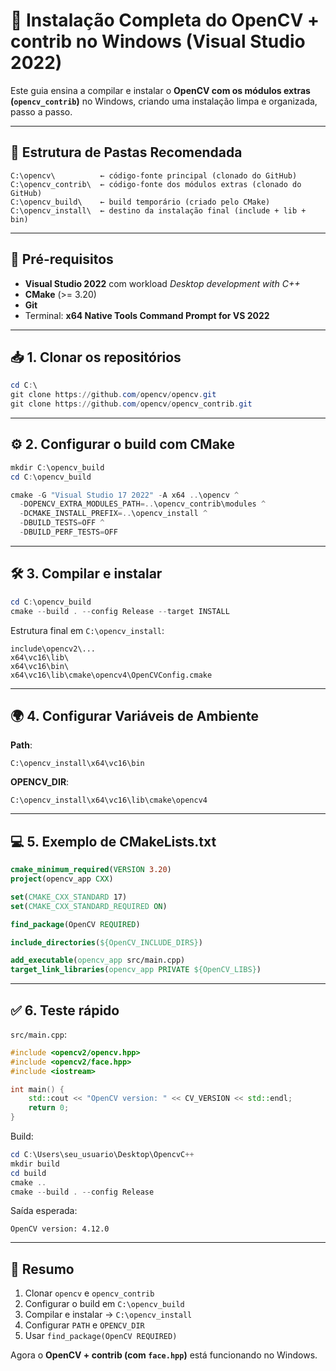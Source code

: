 # 📸 Instalação Completa do OpenCV + contrib no Windows (Visual Studio 2022)

Este guia ensina a compilar e instalar o **OpenCV com os módulos extras (`opencv_contrib`)** no Windows, criando uma instalação limpa e organizada, passo a passo.

---

## 📂 Estrutura de Pastas Recomendada

```
C:\opencv\          ← código-fonte principal (clonado do GitHub)
C:\opencv_contrib\  ← código-fonte dos módulos extras (clonado do GitHub)
C:\opencv_build\    ← build temporário (criado pelo CMake)
C:\opencv_install\  ← destino da instalação final (include + lib + bin)
```

---

## 🔧 Pré-requisitos

- **Visual Studio 2022** com workload *Desktop development with C++*
- **CMake** (>= 3.20)
- **Git**
- Terminal: **x64 Native Tools Command Prompt for VS 2022**

---

## 📥 1. Clonar os repositórios

```powershell
cd C:\
git clone https://github.com/opencv/opencv.git
git clone https://github.com/opencv/opencv_contrib.git
```

---

## ⚙️ 2. Configurar o build com CMake

```powershell
mkdir C:\opencv_build
cd C:\opencv_build

cmake -G "Visual Studio 17 2022" -A x64 ..\opencv ^
  -DOPENCV_EXTRA_MODULES_PATH=..\opencv_contrib\modules ^
  -DCMAKE_INSTALL_PREFIX=..\opencv_install ^
  -DBUILD_TESTS=OFF ^
  -DBUILD_PERF_TESTS=OFF
```

---

## 🛠️ 3. Compilar e instalar

```powershell
cd C:\opencv_build
cmake --build . --config Release --target INSTALL
```

Estrutura final em `C:\opencv_install`:

```
include\opencv2\...
x64\vc16\lib\
x64\vc16\bin\
x64\vc16\lib\cmake\opencv4\OpenCVConfig.cmake
```

---

## 🌍 4. Configurar Variáveis de Ambiente

**Path**:
```
C:\opencv_install\x64\vc16\bin
```

**OPENCV_DIR**:
```
C:\opencv_install\x64\vc16\lib\cmake\opencv4
```

---

## 💻 5. Exemplo de CMakeLists.txt

```cmake
cmake_minimum_required(VERSION 3.20)
project(opencv_app CXX)

set(CMAKE_CXX_STANDARD 17)
set(CMAKE_CXX_STANDARD_REQUIRED ON)

find_package(OpenCV REQUIRED)

include_directories(${OpenCV_INCLUDE_DIRS})

add_executable(opencv_app src/main.cpp)
target_link_libraries(opencv_app PRIVATE ${OpenCV_LIBS})
```

---

## ✅ 6. Teste rápido

`src/main.cpp`:

```cpp
#include <opencv2/opencv.hpp>
#include <opencv2/face.hpp>
#include <iostream>

int main() {
    std::cout << "OpenCV version: " << CV_VERSION << std::endl;
    return 0;
}
```

Build:

```powershell
cd C:\Users\seu_usuario\Desktop\OpencvC++
mkdir build
cd build
cmake ..
cmake --build . --config Release
```

Saída esperada:

```
OpenCV version: 4.12.0
```

---

## 🎯 Resumo

1. Clonar `opencv` e `opencv_contrib`  
2. Configurar o build em `C:\opencv_build`  
3. Compilar e instalar → `C:\opencv_install`  
4. Configurar `PATH` e `OPENCV_DIR`  
5. Usar `find_package(OpenCV REQUIRED)`  

Agora o **OpenCV + contrib (com `face.hpp`)** está funcionando no Windows.
